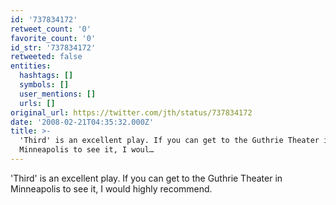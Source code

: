 ```yaml
---
id: '737834172'
retweet_count: '0'
favorite_count: '0'
id_str: '737834172'
retweeted: false
entities:
  hashtags: []
  symbols: []
  user_mentions: []
  urls: []
original_url: https://twitter.com/jth/status/737834172
date: '2008-02-21T04:35:32.000Z'
title: >-
  'Third' is an excellent play. If you can get to the Guthrie Theater in
  Minneapolis to see it, I woul…
---
```


'Third' is an excellent play. If you can get to the Guthrie Theater in Minneapolis to see it, I would highly recommend.